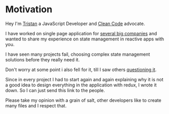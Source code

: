 # Motivation

Hey I'm [Tristan](https://github.com/firsttris) a JavaScript Developer and [Clean Code](https://www.youtube.com/watch?v=UjhX2sVf0eg) advocate.

I have worked on single page application for [several big companies](https://firsttris.github.io/gatsby-cv/) and wanted to share my experience on state management in reactive apps with you.

I have seen many projects fail, choosing complex state management solutions before they really need it.

Don't worry at some point i also fell for it, till I saw others [questioning it](https://youtu.be/Q54YDGC_t3Y?t=357). 

Since in every project I had to start again and again explaining why it is not a good idea to design everything in the application with redux, I wrote it down. So I can just send this link to the people.

Please take my opinion with a grain of salt, other developers like to create many files and I respect that.

